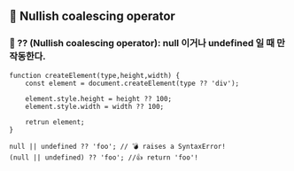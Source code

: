 ## 🚀 Nullish coalescing operator
### 💎 ?? (Nullish coalescing operator): null 이거나 undefined 일 때 만 작동한다.
```
function createElement(type,height,width) { 
    const element = document.createElement(type ?? 'div');

    element.style.height = height ?? 100;
    element.style.width = width ?? 100; 

    retrun element;
}
```
```
null || undefined ?? 'foo'; // 💣 raises a SyntaxError!
(null || undefined) ?? 'foo'; //👍 return 'foo'!
```

